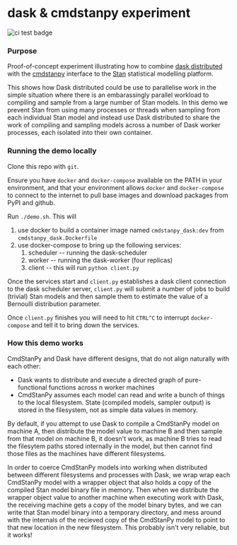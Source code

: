 dask & cmdstanpy experiment
===========================


![ci test badge](https://github.com/fcostin/cmdstanpy_dask_experiment/actions/workflows/test.yml/badge.svg)


### Purpose

Proof-of-concept experiment illustrating how to combine [dask distributed](http://distributed.dask.org) with the [cmdstanpy](https://github.com/stan-dev/cmdstanpy) interface to the [Stan](https://mc-stan.org/) statistical modelling platform.

This shows how Dask distributed could be use to parallelise work in the simple situation where there is an embarassingly parallel workload to compiling and sample from a large number of Stan models.  In this demo we prevent Stan from using many processes or threads when sampling from each individual Stan model and instead use Dask distributed to share the work of compiling and sampling models across a number of Dask worker processes, each isolated into their own container.

### Running the demo locally

Clone this repo with `git`.

Ensure you have `docker` and `docker-compose` available on the PATH in your environment, and that your environment allows `docker` and `docker-compose` to connect to the internet to pull base images and download packages from PyPI and github.

Run `./demo.sh`. This will

1.  use docker to build a container image named `cmdstanpy_dask:dev` from `cmdstanpy_dask.Dockerfile`
2.  use docker-compose to bring up the following services:
    1.  scheduler -- running the dask-scheduler
    2.  worker -- running the dask-worker (four replicas)
    3.  client -- this will run `python client.py`

Once the services start and `client.py` establishes a dask client connection to the dask scheduler server, `client.py` will submit a number of jobs to build (trivial) Stan models and then sample them to estimate the value of a Bernoulli distribution parameter.

Once `client.py` finishes you will need to hit `CTRL^C` to interrupt `docker-compose` and tell it to bring down the services.

### How this demo works

CmdStanPy and Dask have different designs, that do not align naturally with each other:

*	Dask wants to distribute and execute a directed graph of pure-functional functions across n worker machines
*	CmdStanPy assumes each model can read and write a bunch of things to the local filesystem. State (compiled models, sampler output) is stored in the filesystem, not as simple data values in memory.

By default, if you attempt to use Dask to compile a CmdStanPy model on machine A, then distribute the model value to machine B and then sample from that model on machine B, it doesn't work, as machine B tries to read the filesytem paths stored internally in the model, but then cannot find those files as the machines have different filesystems.

In order to coerce CmdStanPy models into working when distributed between different filesystems and processes with Dask, we wrap wrap each CmdStanPy model with a wrapper object that also holds a copy of the compiled Stan model binary file in memory. Then when we distribute the wrapper object value to another machine when executing work with Dask, the receiving machine gets a copy of the model binary bytes, and we can write that Stan model binary into a temporary directory, and mess around with the internals of the recieved copy of the CmdStanPy model to point to that new location in the new filesystem.  This probably isn't very reliable, but it works!

